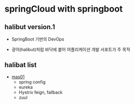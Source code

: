 # springCloud with springboot

## halibut version.1

- SpringBoot 기반의 DevOps 

- 광어(halibut)처럼 바닥에 붙어 어플리케이션 개발 서포트가 주 목적 


## halibat list

- [mas01](https://github.com/parkseungchul/springCloud/tree/master/mas01)
  - spring config
  - eureka 
  - Hystrix feign, fallback
  - zuul
